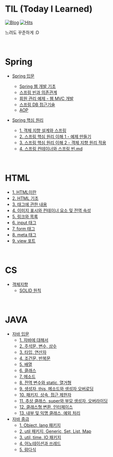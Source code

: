 # TIL (Today I Learned)

[![Blog](https://img.shields.io/badge/Blog-JinSangLog-green.svg)](https://velog.io/@hamsangjin)
[![Hits](https://hits.seeyoufarm.com/api/count/incr/badge.svg?url=https%3A%2F%2Fgithub.com%2Fhamsangjin%2FTIL&count_bg=%2379C83D&title_bg=%23555555&icon=&icon_color=%23E7E7E7&title=hits&edge_flat=false)](https://hits.seeyoufarm.com)

느려도 꾸준하게 :D

<br>

# Spring
* [Spring 입문](https://github.com/hamsangjin/TIL/tree/main/Spring/Spring_%EC%9E%85%EB%AC%B8)
  * [Spring 웹 개발 기초](https://github.com/hamsangjin/TIL/blob/main/Spring/Spring_%EC%9E%85%EB%AC%B8/%EC%8A%A4%ED%94%84%EB%A7%81%20%EC%9B%B9%20%EA%B0%9C%EB%B0%9C%20%EA%B8%B0%EC%B4%88.md)
  * [스프링 빈과 의존관계](https://github.com/hamsangjin/TIL/blob/main/Spring/Spring_%EC%9E%85%EB%AC%B8/%EC%8A%A4%ED%94%84%EB%A7%81%20%EB%B9%88%EA%B3%BC%20%EC%9D%98%EC%A1%B4%EA%B4%80%EA%B3%84.md)
  * [회원 관리 예제 - 웹 MVC 개발](https://github.com/hamsangjin/TIL/blob/main/Spring/Spring_%EC%9E%85%EB%AC%B8/%ED%9A%8C%EC%9B%90%20%EA%B4%80%EB%A6%AC%20%EC%98%88%EC%A0%9C%20-%20%EC%9B%B9%20MVC%20%EA%B0%9C%EB%B0%9C.md)
  * [스프링 DB 접근기술](https://github.com/hamsangjin/TIL/blob/main/Spring/Spring_%EC%9E%85%EB%AC%B8/%EC%8A%A4%ED%94%84%EB%A7%81%20DB%20%EC%A0%91%EA%B7%BC%EA%B8%B0%EC%88%A0.md)
  * [AOP](https://github.com/hamsangjin/TIL/blob/main/Spring/Spring_%EC%9E%85%EB%AC%B8/AOP.md)

* [Spring 핵심 원리](https://github.com/hamsangjin/TIL/tree/main/Spring/Spring%20%ED%95%B5%EC%8B%AC%20%EC%9B%90%EB%A6%AC%20-%20%EA%B8%B0%EB%B3%B8%ED%8E%B8)
  * [1. 객체 지향 설계와 스프링](https://github.com/hamsangjin/TIL/blob/main/Spring/Spring%20%ED%95%B5%EC%8B%AC%20%EC%9B%90%EB%A6%AC%20-%20%EA%B8%B0%EB%B3%B8%ED%8E%B8/1.%20%EA%B0%9D%EC%B2%B4%20%EC%A7%80%ED%96%A5%20%EC%84%A4%EA%B3%84%EC%99%80%20%EC%8A%A4%ED%94%84%EB%A7%81.md)
  * [2. 스프링 핵심 원리 이해 1 - 예제 만들기](https://github.com/hamsangjin/TIL/blob/main/Spring/Spring%20%ED%95%B5%EC%8B%AC%20%EC%9B%90%EB%A6%AC%20-%20%EA%B8%B0%EB%B3%B8%ED%8E%B8/2.%20%EC%8A%A4%ED%94%84%EB%A7%81%20%ED%95%B5%EC%8B%AC%20%EC%9B%90%EB%A6%AC%20%EC%9D%B4%ED%95%B4%201%20-%20%EC%98%88%EC%A0%9C%20%EB%A7%8C%EB%93%A4%EA%B8%B0.md)
  * [3. 스프링 핵심 원리 이해 2 - 객체 지향 원리 적용](https://github.com/hamsangjin/TIL/blob/main/Spring/Spring%20%ED%95%B5%EC%8B%AC%20%EC%9B%90%EB%A6%AC%20-%20%EA%B8%B0%EB%B3%B8%ED%8E%B8/3.%20%EC%8A%A4%ED%94%84%EB%A7%81%20%ED%95%B5%EC%8B%AC%20%EC%9B%90%EB%A6%AC%20%EC%9D%B4%ED%95%B4%202%20-%20%EA%B0%9D%EC%B2%B4%20%EC%A7%80%ED%96%A5%20%EC%9B%90%EB%A6%AC%20%EC%A0%81%EC%9A%A9.md)
  * [4. 스프링 컨테이너와 스프링 빈.md](https://github.com/hamsangjin/TIL/blob/main/Spring/Spring%20핵심%20원리%20-%20기본편/4.%20스프링%20컨테이너와%20스프링%20빈.md)

<br>

# HTML
* [1. HTML이란](https://github.com/hamsangjin/TIL/blob/main/HTML/1.%20HTML%EC%9D%B4%EB%9E%80.md)
* [2. HTML 기초](https://github.com/hamsangjin/TIL/blob/main/HTML/2.%20HTML%20%EA%B8%B0%EC%B4%88.md)
* [3. 태그에 관한 내용](https://github.com/hamsangjin/TIL/blob/main/HTML/3.%20%ED%83%9C%EA%B7%B8%EC%97%90%20%EA%B4%80%ED%95%9C%20%EB%82%B4%EC%9A%A9.md)
* [4. 이미지 표시와 컨테이너 요소 및 전역 속성](https://github.com/hamsangjin/TIL/blob/main/HTML/4.%20%EC%9D%B4%EB%AF%B8%EC%A7%80%20%ED%91%9C%EC%8B%9C%EC%99%80%20%EC%BB%A8%ED%85%8C%EC%9D%B4%EB%84%88%20%EC%9A%94%EC%86%8C%20%EB%B0%8F%20%EC%A0%84%EC%97%AD%20%EC%86%8D%EC%84%B1.md)
* [5. 링크와 목록](https://github.com/hamsangjin/TIL/blob/main/HTML/5.%20%EB%A7%81%ED%81%AC%EC%99%80%20%EB%AA%A9%EB%A1%9D.md)
* [6. input 태그](https://github.com/hamsangjin/TIL/blob/main/HTML/6.%20input%20%ED%83%9C%EA%B7%B8.md)
* [7. form 태그](https://github.com/hamsangjin/TIL/blob/main/HTML/7.%20form%20%ED%83%9C%EA%B7%B8.md)
* [8. meta 태그](https://github.com/hamsangjin/TIL/blob/main/HTML/8.%20meta%20%ED%83%9C%EA%B7%B8.md)
* [9. view 포트](https://github.com/hamsangjin/TIL/blob/main/HTML/9.%20view%20%ED%8F%AC%ED%8A%B8.md)

<br>

# CS
* [객체지향](https://github.com/hamsangjin/TIL/tree/main/CS/%EA%B0%9D%EC%B2%B4%EC%A7%80%ED%96%A5)
  * [SOLID 원칙](https://github.com/hamsangjin/TIL/blob/main/CS/%EA%B0%9D%EC%B2%B4%EC%A7%80%ED%96%A5/SOLID%20%EC%9B%90%EC%B9%99.md)

<br>

# JAVA
* [자바 입문](https://github.com/hamsangjin/TIL/tree/main/JAVA/%EC%9E%90%EB%B0%94%20%EC%9E%85%EB%AC%B8)
  * [1. 자바에 대해서](https://github.com/hamsangjin/TIL/blob/main/JAVA/%EC%9E%90%EB%B0%94%20%EC%9E%85%EB%AC%B8/1.%20%EC%9E%90%EB%B0%94%EC%97%90%20%EB%8C%80%ED%95%B4%EC%84%9C.md)
  * [2. 주석문, 변수, 상수](https://github.com/hamsangjin/TIL/blob/main/JAVA/%EC%9E%90%EB%B0%94%20%EC%9E%85%EB%AC%B8/2.%20%EC%A3%BC%EC%84%9D%EB%AC%B8%2C%20%EB%B3%80%EC%88%98%2C%20%EC%83%81%EC%88%98.md)
  * [3. 타입, 연산자](https://github.com/hamsangjin/TIL/blob/main/JAVA/%EC%9E%90%EB%B0%94%20%EC%9E%85%EB%AC%B8/3.%20%ED%83%80%EC%9E%85%2C%20%EC%97%B0%EC%82%B0%EC%9E%90.md)
  * [4. 조건문, 반복문](https://github.com/hamsangjin/TIL/blob/main/JAVA/%EC%9E%90%EB%B0%94%20%EC%9E%85%EB%AC%B8/4.%20%EC%A1%B0%EA%B1%B4%EB%AC%B8%2C%20%EB%B0%98%EB%B3%B5%EB%AC%B8.md)
  * [5. 배열](https://github.com/hamsangjin/TIL/blob/main/JAVA/%EC%9E%90%EB%B0%94%20%EC%9E%85%EB%AC%B8/5.%20%EB%B0%B0%EC%97%B4.md)
  * [6. 클래스](https://github.com/hamsangjin/TIL/blob/main/JAVA/%EC%9E%90%EB%B0%94%20%EC%9E%85%EB%AC%B8/6.%20%ED%81%B4%EB%9E%98%EC%8A%A4.md)
  * [7. 메소드](https://github.com/hamsangjin/TIL/blob/main/JAVA/%EC%9E%90%EB%B0%94%20%EC%9E%85%EB%AC%B8/7.%20%EB%A9%94%EC%86%8C%EB%93%9C.md)
  * [8. 전역 변수와 static, 열거형](https://github.com/hamsangjin/TIL/blob/main/JAVA/%EC%9E%90%EB%B0%94%20%EC%9E%85%EB%AC%B8/8.%20%EC%A0%84%EC%97%AD%20%EB%B3%80%EC%88%98%EC%99%80%20static%2C%20%EC%97%B4%EA%B1%B0%ED%98%95.md)
  * [9. 생성자, this, 메소드와 생성자 오버로딩](https://github.com/hamsangjin/TIL/blob/main/JAVA/%EC%9E%90%EB%B0%94%20%EC%9E%85%EB%AC%B8/9.%20%EC%83%9D%EC%84%B1%EC%9E%90%2C%20this%2C%20%EB%A9%94%EC%86%8C%EB%93%9C%EC%99%80%20%EC%83%9D%EC%84%B1%EC%9E%90%20%EC%98%A4%EB%B2%84%EB%A1%9C%EB%94%A9.md)
  * [10. 패키지, 상속, 접근 제한자](https://github.com/hamsangjin/TIL/blob/main/JAVA/%EC%9E%90%EB%B0%94%20%EC%9E%85%EB%AC%B8/10.%20%ED%8C%A8%ED%82%A4%EC%A7%80%2C%20%EC%83%81%EC%86%8D%2C%20%EC%A0%91%EA%B7%BC%20%EC%A0%9C%ED%95%9C%EC%9E%90.md)
  * [11. 추상 클래스, super와 부모 생성자, 오버라이딩](https://github.com/hamsangjin/TIL/blob/main/JAVA/%EC%9E%90%EB%B0%94%20%EC%9E%85%EB%AC%B8/11.%20%EC%B6%94%EC%83%81%20%ED%81%B4%EB%9E%98%EC%8A%A4%2C%20super%EC%99%80%20%EB%B6%80%EB%AA%A8%20%EC%83%9D%EC%84%B1%EC%9E%90%2C%20%EC%98%A4%EB%B2%84%EB%9D%BC%EC%9D%B4%EB%94%A9.md)
  * [12. 클래스형 변환, 인터페이스](https://github.com/hamsangjin/TIL/blob/main/JAVA/%EC%9E%90%EB%B0%94%20%EC%9E%85%EB%AC%B8/12.%20%ED%81%B4%EB%9E%98%EC%8A%A4%ED%98%95%20%EB%B3%80%ED%99%98%2C%20%EC%9D%B8%ED%84%B0%ED%8E%98%EC%9D%B4%EC%8A%A4.md)
  * [13. 내부 및 익명 클래스, 예외 처리](https://github.com/hamsangjin/TIL/blob/main/JAVA/%EC%9E%90%EB%B0%94%20%EC%9E%85%EB%AC%B8/13.%20%EB%82%B4%EB%B6%80%20%EB%B0%8F%20%EC%9D%B5%EB%AA%85%20%ED%81%B4%EB%9E%98%EC%8A%A4%2C%20%EC%98%88%EC%99%B8%20%EC%B2%98%EB%A6%AC.md)
* [자바 중급](https://github.com/hamsangjin/TIL/tree/main/JAVA/%EC%9E%90%EB%B0%94%20%EC%A4%91%EA%B8%89)
  * [1. Object, lang 패키지](https://github.com/hamsangjin/TIL/blob/main/JAVA/%EC%9E%90%EB%B0%94%20%EC%A4%91%EA%B8%89/1.%20Object%2C%20lang%20%ED%8C%A8%ED%82%A4%EC%A7%80.md)
  * [2. util 패키지, Generic, Set, List, Map](https://github.com/hamsangjin/TIL/blob/main/JAVA/%EC%9E%90%EB%B0%94%20%EC%A4%91%EA%B8%89/2.%20util%20%ED%8C%A8%ED%82%A4%EC%A7%80%2C%20Generic%2C%20Set%2C%20List%2C%20Map.md)
  * [3. util, time, IO 패키지](https://github.com/hamsangjin/TIL/blob/main/JAVA/%EC%9E%90%EB%B0%94%20%EC%A4%91%EA%B8%89/3.%20util%2C%20time%2C%20IO%20%ED%8C%A8%ED%82%A4%EC%A7%80.md)
  * [4. 어노테이션과 쓰레드](https://github.com/hamsangjin/TIL/blob/main/JAVA/%EC%9E%90%EB%B0%94%20%EC%A4%91%EA%B8%89/4.%20%EC%96%B4%EB%85%B8%ED%85%8C%EC%9D%B4%EC%85%98%EA%B3%BC%20%EC%93%B0%EB%A0%88%EB%93%9C.md)
  * [5. 람다식](https://github.com/hamsangjin/TIL/blob/main/JAVA/%EC%9E%90%EB%B0%94%20%EC%A4%91%EA%B8%89/5.%20%EB%9E%8C%EB%8B%A4%EC%8B%9D.md)
